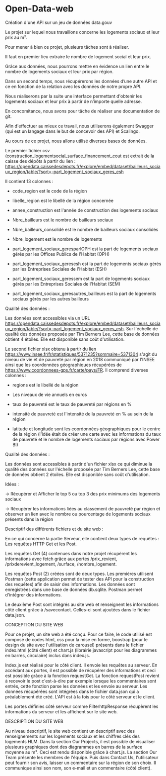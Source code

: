 # Open-Data-web
Création d'une  API sur un jeu de données data.gouv

Le projet sur lequel nous travaillons concerne les logements sociaux et leur prix au m². 

Pour mener à bien ce projet, plusieurs tâches sont à réaliser.

Il faut en premier lieu extraire le nombre de logement social et leur prix.

Grâce aux données, nous pourrons mettre en évidence un lien entre le nombre de logements sociaux et leur prix par région.

Dans un second temps, nous récupérerons les données d’une autre API et ce en fonction de la relation avec les données de notre propre API.

Nous réaliserons par la suite une interface permettant d'obtenir les logements sociaux et leur prix à partir de n’importe quelle adresse.

En concomitance, nous avons pour tâche de réaliser une documentation de git.

Afin d'effectuer au mieux ce travail, nous utiliserons également Swagger (qui est un langage dans le but de concevoir des API) et Scalingo.

Au cours de ce projet, nous allons utilisé diverses bases de données.

Le premier fichier csv (construction_logementsocial_surface_financement_cout est extrait de la caisse des dépôts à partir du lien :
https://opendata.caissedesdepots.fr/explore/embed/dataset/bailleurs_sociaux_region/table/?sort=-part_logement_sociaux_geres_esh

Il contient 13 colonnes :

- code_region est le code de la région

- libelle_region est le libellé de la région concernée

- annee_construction est l'année de construction des logements sociaux

- Nbre_bailleurs est le nombre de bailleurs sociaux

- Nbre_bailleurs_consolidé est le nombre de bailleurs sociaux consolidés

- Nbre_logement est le nombre de logements

- part_logement_sociaux_geresparlOPH est la part de logements sociaux gérés par les Offices Publics de l'Habitat (OPH)

- part_logement_sociaux_geresesh est la part de logements sociaux gérés par les Entreprises Sociales de l'Habitat (ESH)

- part_logement_sociaux_geressem est la part de logements sociaux gérés par les Entreprises Sociales de l'Habitat (SEM)

- part_logement_sociaux_geresautres_bailleurs est la part de logements sociaux gérés par les autres bailleurs


Qualité des données :

Les données sont accessibles via un URL https://opendata.caissedesdepots.fr/explore/embed/dataset/bailleurs_sociaux_region/table/?sort=-part_logement_sociaux_geres_esh. Sur l'échelle de qualité des données proposée par Tim Berners Lee, cette base de données obtient 4 étoiles. Elle est disponible sans coût d'utilisation.

Le second fichier xlsx obtenu à partir du lien https://www.insee.fr/fr/statistiques/5371235?sommaire=5371304 s'agit du niveau de vie et de pauvreté par région en 2018 communiqué par l'INSEE ainsi que les coordonnées géographiques récupérées de https://www.coordonnees-gps.fr/carte/pays/FR. Il comprend diverses colonnes :

- regions est le libellé de la région

- Les niveaux de vie annuels en euros

- taux de pauvreté est le taux de pauvreté par régions en %

- intensité de pauvreté est l'intensité de la pauvreté en % au sein de la région

- latitude et longitude sont les coordonnées géographiques pour le centre de la région (l'idée était de créer une carte avec les informations du taux de pauvreté et le nombre de logements sociaux par régions avec Power BI)

Qualité des données :

Les données sont accessibles à partir d'un fichier xlsx ce qui diminue la qualité des données sur l'échelle proposée par Tim Berners Lee, cette base de données obtient 2 étoiles. Elle est disponible sans coût d'utilisation.


Idées :

-> Récupérer et Afficher le top 5 ou top 3 des prix minimums des logements sociaux

-> Récupérer les informations liées au classement de pauvreté par région et observer un lien avec le nombre ou pourcentage de logements sociaux présents dans la région



Descriptif des différents fichiers et du site web :


En ce qui concerne la partie Serveur, elle contient deux types de requêtes : Les requêtes HTTP Get et les Post. 

Les requêtes Get (4) contenues dans notre projet récupèrent les informations avec fetch grâce aux portes /prix_revient, /prixderevient_logement, /surface, /nombre_logement.

Les requêtes Post (2) créées sont de deux types. Les premières utilisent Postman (cette application permet de tester des API pour la construction des requêtes) afin de saisir des informations. Les données sont enregistrées dans une base de données db.sqlite. Postman permet d'intégrer des informations.

Le deuxième Post sont intégrés au site web et renseignent les informations côté client grâce à /savecontact. Celles-ci sont ajoutées dans le fichier data.json. 


CONCEPTION DU SITE WEB

Pour ce projet, un site web a été conçu. Pour ce faire, le code utilisé est composé de codes html, css pour la mise en forme, boostrap (pour le design du site avec l'utilisation de carousel) présents dans le fichier index.html (côté client) et chart.js (librairie javascript pour les diagrammes en barres, circulaire) inclus dans index.js.

Index.js est réalisé pour le côté client. Il envoie les requêtes au serveur.  En accédant aux portes, il est possible de récupérer des informations et ceci est possible grâce à la fonction requestGet. La fonction requestPost revient à recevoir le post c'est-à-dire par exemple lorsque les commentaires sont entrés, cette fonction parse les données et les envoie au serveur. Les données récupérées sont intégrées dans le fichier data.json qui a préalablement été créé.
L'API est à la fois pour le côté serveur et le client.

Les portes définies côté serveur comme FilterhttpResponse récupèrent les informations du serveur et les affichent sur le site web.

DESCRIPTION DU SITE WEB

Au niveau descriptif, le site web contient un descriptif avec des renseignements sur les logements sociaux et les chiffres clés des logements HLM. Dans la section Our Projects, il est possible de visualiser plusieurs graphiques dont des diagrammes en barres de la surface moyenne au m². Ceci est rendu disponible grâce à chart.js. La section Our Team présente les membres de l'équipe. Puis dans Contact Us, l'utilisateur peut fournir son avis, laisser un commentaire sur la région de son choix. Il communique ainsi son nom, son e-mail et un commentaire (côté client).

